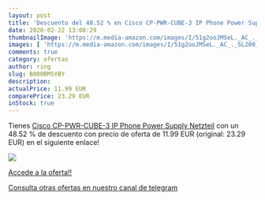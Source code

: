 ```yaml
---
layout: post
title: 'Descuento del 48.52 % en Cisco CP-PWR-CUBE-3 IP Phone Power Suppl'
date: 2020-02-22 13:08:29
thumbnailImage: 'https://m.media-amazon.com/images/I/51g2ooJMSeL._AC_._SL200_.jpg'
images: [ 'https://m.media-amazon.com/images/I/51g2ooJMSeL._AC_._SL200_.jpg' ]
comments: true
category: ofertas
author: ring
slug: B000BMSYBY
description:
actualPrice: 11.99 EUR
comparePrice: 23.29 EUR
inStock: true
---
```


Tienes [Cisco CP-PWR-CUBE-3 IP Phone Power Supply Netzteil](https://www.amazon.com/dp/B000BMSYBY/?tag=redken08-20) con un 48.52 % de descuento con precio de oferta de 11.99 EUR (original: 23.29 EUR) en el siguiente enlace!

[![](https://m.media-amazon.com/images/I/51g2ooJMSeL._AC_._SL200_.jpg)](https://www.amazon.com/dp/B000BMSYBY/?tag=redken08-20)

[Accede a la oferta!!](https://www.amazon.com/dp/B000BMSYBY/?tag=redken08-20)

[Consulta otras ofertas en nuestro canal de telegram](https://t.me/s/ofertas25)
